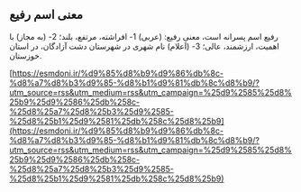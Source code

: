 ## معنی اسم رفیع


رفیع اسم پسرانه است، معنی رفیع: (عربی) 1- افراشته، مرتفع، بلند؛ 2- (به مجاز) با اهمیت، ارزشمند، عالی؛ 3- (اَعلام) نام شهری در شهرستان دشت آزادگان، در استان خوزستان.

[https://esmdoni.ir/%d9%85%d8%b9%d9%86%db%8c-%d8%a7%d8%b3%d9%85-%d8%b1%d9%81%db%8c%d8%b9/?utm_source=rss&utm_medium=rss&utm_campaign=%25d9%2585%25d8%25b9%25d9%2586%25db%258c-%25d8%25a7%25d8%25b3%25d9%2585-%25d8%25b1%25d9%2581%25db%258c%25d8%25b9](https://esmdoni.ir/%d9%85%d8%b9%d9%86%db%8c-%d8%a7%d8%b3%d9%85-%d8%b1%d9%81%db%8c%d8%b9/?utm_source=rss&utm_medium=rss&utm_campaign=%25d9%2585%25d8%25b9%25d9%2586%25db%258c-%25d8%25a7%25d8%25b3%25d9%2585-%25d8%25b1%25d9%2581%25db%258c%25d8%25b9) 